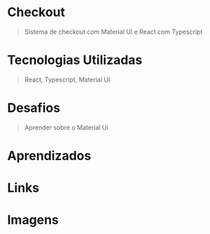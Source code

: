 # Checkout
> Sistema de checkout com Material UI e React com Typescript

# Tecnologias Utilizadas
> React, Typescript, Material UI

# Desafios
> Aprender sobre o Material Ui

# Aprendizados

# Links

# Imagens
